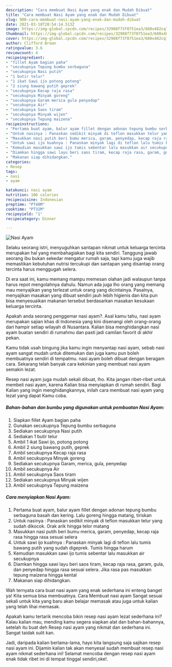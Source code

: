 ```yaml
---
description: "Cara membuat Nasi Ayam yang enak dan Mudah Dibuat"
title: "Cara membuat Nasi Ayam yang enak dan Mudah Dibuat"
slug: 900-cara-membuat-nasi-ayam-yang-enak-dan-mudah-dibuat
date: 2021-03-18T20:54:14.513Z
image: https://img-global.cpcdn.com/recipes/32988f73f0751ea3/680x482cq70/nasi-ayam-foto-resep-utama.jpg
thumbnail: https://img-global.cpcdn.com/recipes/32988f73f0751ea3/680x482cq70/nasi-ayam-foto-resep-utama.jpg
cover: https://img-global.cpcdn.com/recipes/32988f73f0751ea3/680x482cq70/nasi-ayam-foto-resep-utama.jpg
author: Clifford Brown
ratingvalue: 3.6
reviewcount: 4
recipeingredient:
- "fillet Ayam bagian paha"
- "secukupnya Tepung bumbu serbaguna"
- "secukupnya Nasi putih"
- "1 butir telur"
- "1 ikat Sawi ijo potong potong"
- "2 siung bawang putih geprek"
- "secukupnya Kecap raja rasa"
- "secukupnya Minyak goreng"
- "secukupnya Garam merica gula penyedap"
- "secukupnya Air"
- "secukupnya Saos tiram"
- "secukupnya Minyak wijen"
- "secukupnya Tepung maizena"
recipeinstructions:
- "Pertama buat ayam, balur ayam fillet dengan adonan tepung bumbu serbaguna basah dan kering. Lalu goreng hingga matang, tiriskan"
- "Untuk nasinya : Panaskan sedikit minyak di teflon masukkan telur yang sudah dikocok. Orak arik hingga telor matang"
- "Masukkan nasi putih beri bumu merica, garam, penyedap, kecap raja rasa hingga rasa sesuai selera"
- "Untuk sawi ijo kuahnya : Panaskan minyak lagi di teflon lalu tumis bawang putih yang sudah digeprek. Tumis hingga harum"
- "Kemudian masukkan sawi ijo tumis sebentar lalu masukkan air secukupnya"
- "Diamkan hingga sawi layu beri saos tiram, kecap raja rasa, garam, gula, dan penyedap hingga rasa sesuai selera. Jika rasa pas masukkan tepung maizena hingga kental"
- "Makanan siap dihidangkan."
categories:
- Resep
tags:
- nasi
- ayam

katakunci: nasi ayam 
nutrition: 106 calories
recipecuisine: Indonesian
preptime: "PT40M"
cooktime: "PT32M"
recipeyield: "1"
recipecategory: Dinner

---
```



![Nasi Ayam](https://img-global.cpcdn.com/recipes/32988f73f0751ea3/680x482cq70/nasi-ayam-foto-resep-utama.jpg)

Selaku seorang istri, menyuguhkan santapan nikmat untuk keluarga tercinta merupakan hal yang membahagiakan bagi kita sendiri. Tanggung jawab seorang ibu bukan sekedar mengatur rumah saja, tapi kamu juga wajib memastikan kebutuhan nutrisi tercukupi dan santapan yang disantap orang tercinta harus menggugah selera.

Di era  saat ini, kamu memang mampu memesan olahan jadi walaupun tanpa harus repot mengolahnya dahulu. Namun ada juga lho orang yang memang mau menyajikan yang terlezat untuk orang yang dicintainya. Pasalnya, menyajikan masakan yang dibuat sendiri jauh lebih higienis dan kita pun bisa menyesuaikan makanan tersebut berdasarkan masakan kesukaan keluarga tercinta. 



Apakah anda seorang penggemar nasi ayam?. Asal kamu tahu, nasi ayam merupakan sajian khas di Indonesia yang kini disenangi oleh orang-orang dari hampir setiap wilayah di Nusantara. Kalian bisa menghidangkan nasi ayam buatan sendiri di rumahmu dan pasti jadi camilan favorit di akhir pekan.

Kamu tidak usah bingung jika kamu ingin menyantap nasi ayam, sebab nasi ayam sangat mudah untuk ditemukan dan juga kamu pun boleh membuatnya sendiri di tempatmu. nasi ayam boleh dibuat dengan beragam cara. Sekarang telah banyak cara kekinian yang membuat nasi ayam semakin lezat.

Resep nasi ayam juga mudah sekali dibuat, lho. Kita jangan ribet-ribet untuk membeli nasi ayam, karena Kalian bisa menyiapkan di rumah sendiri. Bagi Kalian yang ingin menghidangkannya, inilah cara membuat nasi ayam yang lezat yang dapat Kamu coba.

<!--inarticleads1-->

##### Bahan-bahan dan bumbu yang digunakan untuk pembuatan Nasi Ayam:

1. Siapkan fillet Ayam bagian paha
1. Gunakan secukupnya Tepung bumbu serbaguna
1. Sediakan secukupnya Nasi putih
1. Sediakan 1 butir telur
1. Ambil 1 ikat Sawi ijo, potong potong
1. Ambil 2 siung bawang putih, geprek
1. Ambil secukupnya Kecap raja rasa
1. Ambil secukupnya Minyak goreng
1. Sediakan secukupnya Garam, merica, gula, penyedap
1. Ambil secukupnya Air
1. Ambil secukupnya Saos tiram
1. Sediakan secukupnya Minyak wijen
1. Ambil secukupnya Tepung maizena




<!--inarticleads2-->

##### Cara menyiapkan Nasi Ayam:

1. Pertama buat ayam, balur ayam fillet dengan adonan tepung bumbu serbaguna basah dan kering. Lalu goreng hingga matang, tiriskan
1. Untuk nasinya : Panaskan sedikit minyak di teflon masukkan telur yang sudah dikocok. Orak arik hingga telor matang
1. Masukkan nasi putih beri bumu merica, garam, penyedap, kecap raja rasa hingga rasa sesuai selera
1. Untuk sawi ijo kuahnya : Panaskan minyak lagi di teflon lalu tumis bawang putih yang sudah digeprek. Tumis hingga harum
1. Kemudian masukkan sawi ijo tumis sebentar lalu masukkan air secukupnya
1. Diamkan hingga sawi layu beri saos tiram, kecap raja rasa, garam, gula, dan penyedap hingga rasa sesuai selera. Jika rasa pas masukkan tepung maizena hingga kental
1. Makanan siap dihidangkan.




Wah ternyata cara buat nasi ayam yang enak sederhana ini enteng banget ya! Kita semua bisa membuatnya. Cara Membuat nasi ayam Sangat sesuai sekali untuk kita yang baru akan belajar memasak atau juga untuk kalian yang telah lihai memasak.

Apakah kamu tertarik mencoba bikin resep nasi ayam lezat sederhana ini? Kalau kalian mau, mending kamu segera siapkan alat dan bahan-bahannya, setelah itu buat deh Resep nasi ayam yang nikmat dan sederhana ini. Sangat taidak sulit kan. 

Jadi, daripada kalian berlama-lama, hayo kita langsung saja sajikan resep nasi ayam ini. Dijamin kalian tak akan menyesal sudah membuat resep nasi ayam nikmat sederhana ini! Selamat mencoba dengan resep nasi ayam enak tidak ribet ini di tempat tinggal sendiri,oke!.

